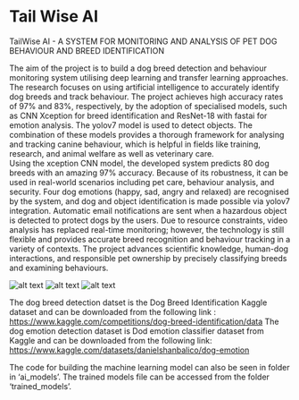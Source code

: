 # Tail Wise AI
TailWise AI - A SYSTEM FOR MONITORING AND ANALYSIS OF PET DOG BEHAVIOUR AND BREED IDENTIFICATION

The aim of the project is to build a dog breed detection and behaviour monitoring system utilising deep  learning  and  transfer  learning  approaches.  The  research  focuses  on  using  artificial intelligence to accurately identify dog breeds and track behaviour. The project achieves high accuracy rates of 97% and 83%, respectively, by the adoption of specialised models, such as CNN Xception for breed identification and ResNet-18 with fastai for emotion analysis. The yolov7 model is used to detect objects. The combination of these models provides a thorough framework for analysing and tracking canine behaviour, which is helpful in fields like training, research, and animal welfare as well as veterinary care.  
Using the xception CNN model, the developed system predicts 80 dog breeds with an amazing 97% accuracy. Because of its robustness, it can be used in real-world scenarios including pet care, behaviour  analysis,  and  security.  Four  dog  emotions  (happy,  sad,  angry  and  relaxed)  are recognised  by  the  system,  and  dog  and  object  identification  is  made  possible  via  yolov7 integration. Automatic email notifications are sent when a hazardous object is detected to protect dogs by the users. Due to resource constraints, video analysis has replaced real-time monitoring; however, the technology is still flexible and provides accurate breed recognition and behaviour tracking  in  a  variety  of  contexts.  The  project  advances  scientific  knowledge,  human-dog interactions,  and  responsible  pet  ownership  by  precisely  classifying  breeds  and  examining behaviours. 


![alt text](https://i.ibb.co/cL12MvN/tailwise-screengrab.jpg)
![alt text](https://i.ibb.co/kcQrKwx/tailw-sie-new1.jpg)
![alt text](https://i.ibb.co/WPR1TbK/tailw-sie-add-new-Dog.jpg)


The dog breed detection datset is the Dog Breed Identification Kaggle dataset and can be downloaded from the following link : 
https://www.kaggle.com/competitions/dog-breed-identification/data
The dog emotion detection dataset is Dod emotion classifier dataset from Kaggle and can be downloaded from the following link: 
https://www.kaggle.com/datasets/danielshanbalico/dog-emotion

The code for building the machine learning model can also be seen in folder in ‘ai_models’. 
The trained models file can be accessed from the  folder ‘trained_models’. 
